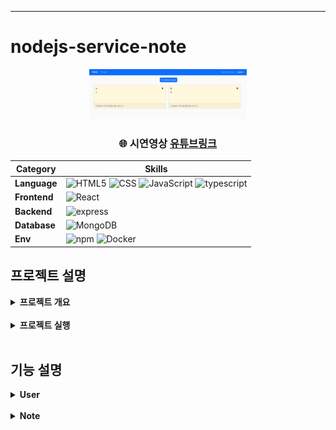 - - -
# nodejs-service-note

<div align="center">
    <img  style="width: 50%" src="../wiki-images/nodejs-service-note/메인 이미지1.png">
      <h3>
      🌐 시연영상
        <a href="https://www.youtube.com/watch?v=Wl9k9AdOlCM">유튜브링크</a>
      </h3>

| **Category** |**Skills**| 
|-------------|---------|
|**Language**| ![HTML5](https://img.shields.io/badge/html-E34F26?style=for-the-badge&logo=html5&logoColor=white) ![CSS](https://img.shields.io/badge/css-1572B6?style=for-the-badge&logo=css3&logoColor=white) ![JavaScript](https://img.shields.io/badge/javascript-F7DF1E?style=for-the-badge&logo=javascript&logoColor=white) ![typescript](https://img.shields.io/badge/typescript-3178C6.svg?&style=for-the-badge&logo=typescript&logoColor=white) |
|**Frontend**| ![React](https://img.shields.io/badge/React.js-61DAFB.svg?&style=for-the-badge&logo=React&logoColor=white) 
|**Backend**| ![express](https://img.shields.io/badge/express-000000?style=for-the-badge&logo=express&logoColor=white)|
| **Database**| ![MongoDB](https://img.shields.io/badge/mongodb-47A248?style=for-the-badge&logo=mongodb&logoColor=white)|
| **Env**|![npm](https://img.shields.io/badge/npm-D24939?style=for-the-badge&logo=npm&logoColor=white) ![Docker](https://img.shields.io/badge/docker-2496ED?style=for-the-badge&logo=docker&logoColor=white) 

</div>


## 프로젝트 설명
<details>
	<summary><b> 프로젝트 개요</b></summary>
    <ul>
        <li>MognDB Object Id를 통한 개인노트서비스, 세션 인증, express 기반 REST API설계
        </li>
        <li>React, NodeJs, Express, MongoDB, TypeScript를 사용한 MERN 스택 앱 구축
        </li>
    </ul>
</details>

<br>

<details>
	<summary><b> 프로젝트 실행</b></summary>

 ```bash
 # prerequisites: npm, node, MongoDB(docker)
 # execution
 docker-compose up -d
 git clone https://github.com/mpqm/nodejs-service-note.git
 cd backend
 npm install
 npm start
 cd frontend
 npm install
 npm start
 ```

</details>

<br>

## 기능 설명
<details>
	<summary><b> User </b></summary>
    <ul>
        <li>User별 MongoDB Obj ID를 통해 자신만의 NotePage를 가짐
        </li>
        <li>회원가입, 로그인/아웃, DB 저장 세션 인증 구현
        </li>
        <li>react-hook을 이용한 커스텀 유효성검증 로그인, 회원가입용 Form 객체 구현
        </li>
    </ul>
</details>
<br>
<details>
	<summary><b> Note </b></summary>
    <ul>
        <li>NOTE 삭제, 작성, 수정, 조회
        </li>
        <li>MongoDB Object Id를 통해 User ObectId를 기준으로 개인 식별
        </li>
        <li>react-bootstrap Modal을 이용한 Note 작성, 수정 컴포넌트 구현
        </li>
    </ul>
</details>
